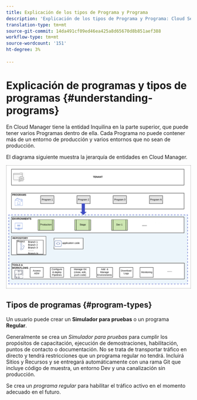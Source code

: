 ```yaml
---
title: Explicación de los tipos de Programa y Programa
description: 'Explicación de los tipos de Programa y Programa: Cloud Services'
translation-type: tm+mt
source-git-commit: 14da491cf09ed46ea425a8d65670d8b851aef388
workflow-type: tm+mt
source-wordcount: '151'
ht-degree: 3%

---
```



# Explicación de programas y tipos de programas {#understanding-programs}

En Cloud Manager tiene la entidad Inquilina en la parte superior, que puede tener varios Programas dentro de ella.  Cada Programa no puede contener más de un entorno de producción y varios entornos que no sean de producción.

El diagrama siguiente muestra la jerarquía de entidades en Cloud Manager.

![image](assets/program-types1.png)

## Tipos de programas {#program-types}

Un usuario puede crear un **Simulador para pruebas** o un programa **Regular**.

Generalmente se crea un *Simulador para pruebas* para cumplir los propósitos de capacitación, ejecución de demostraciones, habilitación, puntos de contacto o documentación. No se trata de transportar tráfico en directo y tendrá restricciones que un programa regular no tendrá. Incluirá Sitios y Recursos y se entregará automáticamente con una rama Git que incluye código de muestra, un entorno Dev y una canalización sin producción.

Se crea un *programa regular* para habilitar el tráfico activo en el momento adecuado en el futuro.